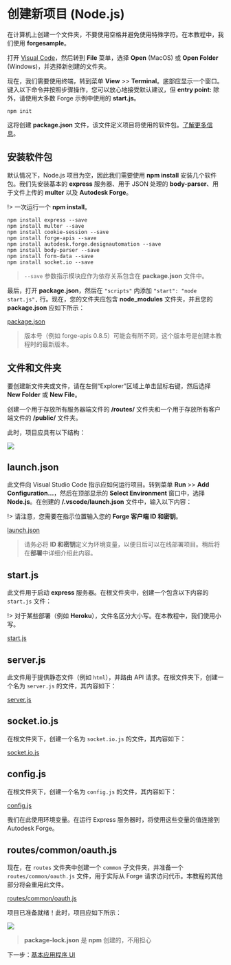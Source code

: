 # 创建新项目 (Node.js)

在计算机上创建一个文件夹，不要使用空格并避免使用特殊字符。在本教程中，我们使用 **forgesample**。

打开 [Visual Code](https://code.visualstudio.com/download)，然后转到 **File** 菜单，选择 **Open** (MacOS) 或 **Open Folder** (Windows)，并选择新创建的文件夹。 

现在，我们需要使用终端，转到菜单 **View** >> **Terminal**。底部应显示一个窗口。键入以下命令并按照步骤操作，您可以放心地接受默认建议，但 **entry point:** 除外，请使用大多数 Forge 示例中使用的 **start.js**。

```
npm init
```

这将创建 **package.json** 文件，该文件定义项目将使用的软件包。[了解更多信息](https://docs.npmjs.com/files/package.json)。

## 安装软件包

默认情况下，Node.js 项目为空，因此我们需要使用 **npm install** 安装几个软件包。我们先安装基本的 **express** 服务器、用于 JSON 处理的 **body-parser**、用于文件上传的 **multer** 以及 **Autodesk Forge**。

!> 一次运行一个 **npm install**。

```
npm install express --save
npm install multer --save
npm install cookie-session --save
npm install forge-apis --save
npm install autodesk.forge.designautomation --save
npm install body-parser --save
npm install form-data --save
npm install socket.io --save
```

> `--save` 参数指示模块应作为依存关系包含在 **package.json** 文件中。

最后，打开 **package.json**，然后在 `"scripts"` 内添加 `"start": "node start.js",` 行。现在，您的文件夹应包含 **node_modules** 文件夹，并且您的 **package.json** 应如下所示：

[package.json](_snippets/modifymodels/node/package.json ':include :type=code json')

> 版本号（例如 forge-apis 0.8.5）可能会有所不同，这个版本号是创建本教程时的最新版本。

## 文件和文件夹

要创建新文件夹或文件，请在左侧“Explorer”区域上单击鼠标右键，然后选择 **New Folder** 或 **New File**。

创建一个用于存放所有服务器端文件的 **/routes/** 文件夹和一个用于存放所有客户端文件的 **/public/** 文件夹。

此时，项目应具有以下结构：

![](_media/nodejs/vs_code_explorer_da.png) 

## launch.json

此文件向 Visual Studio Code 指示应如何运行项目。转到菜单 **Run** >> **Add Configuration...**，然后在顶部显示的 **Select Environment** 窗口中，选择 **Node.js**。在创建的 **/.vscode/launch.json** 文件中，输入以下内容：

!> 请注意，您需要在指示位置输入您的 **Forge 客户端 ID 和密钥**。

[launch.json](_snippets/modifymodels/node/launch.json ':include :type=code json')

> 请务必将 **ID 和密钥**定义为环境变量，以便日后可以在线部署项目。稍后将在**部署**中详细介绍此内容。

## start.js

此文件用于启动 **express** 服务器。在根文件夹中，创建一个包含以下内容的 `start.js` 文件：

!> 对于某些部署（例如 **Heroku**），文件名区分大小写。在本教程中，我们使用小写。

[start.js](_snippets/modifymodels/node/start.js ':include :type=code javascript')

## server.js

此文件用于提供静态文件（例如 `html`），并路由 API 请求。在根文件夹下，创建一个名为 `server.js` 的文件，其内容如下：

[server.js](_snippets/modifymodels/node/server.js ':include :type=code javascript')

## socket.io.js

在根文件夹下，创建一个名为 `socket.io.js` 的文件，其内容如下：

[socket.io.js](_snippets/modifymodels/node/socket.io.js ':include :type=code javascript')

## config.js

在根文件夹下，创建一个名为 `config.js` 的文件，其内容如下：

[config.js](_snippets/modifymodels/node/config.js ':include :type=code javascript')

我们在此使用环境变量。在运行 Express 服务器时，将使用这些变量的值连接到 Autodesk Forge。

## routes/common/oauth.js

现在，在 `routes` 文件夹中创建一个 `common` 子文件夹，并准备一个 `routes/common/oauth.js` 文件，用于实际从 Forge 请求访问代币。本教程的其他部分将会重用此文件。

[routes/common/oauth.js](_snippets/modifymodels/node/routes/common/oauth.js ':include :type=code javascript')

项目已准备就绪！此时，项目应如下所示：

![](_media/nodejs/vs_code_project_da.PNG) 

> **package-lock.json** 是 **npm** 创建的，不用担心

下一步：[基本应用程序 UI](/zh-CN/designautomation/html/README.md)
